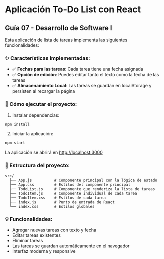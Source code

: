# Aplicación To-Do List con React

## Guía 07 - Desarrollo de Software I

Esta aplicación de lista de tareas implementa las siguientes funcionalidades:

### ✨ Características implementadas:
- ✅ **Fechas para las tareas**: Cada tarea tiene una fecha asignada
- ✅ **Opción de edición**: Puedes editar tanto el texto como la fecha de las tareas
- ✅ **Almacenamiento Local**: Las tareas se guardan en localStorage y persisten al recargar la página

### 🚀 Cómo ejecutar el proyecto:

1. Instalar dependencias:
```bash
npm install
```

2. Iniciar la aplicación:
```bash
npm start
```

La aplicación se abrirá en [http://localhost:3000](http://localhost:3000)

### 📁 Estructura del proyecto:
```
src/
  ├── App.js          # Componente principal con la lógica de estado
  ├── App.css         # Estilos del componente principal
  ├── TodoList.js     # Componente que renderiza la lista de tareas
  ├── TodoItem.js     # Componente individual de cada tarea
  ├── TodoItem.css    # Estilos de cada tarea
  ├── index.js        # Punto de entrada de React
  └── index.css       # Estilos globales
```

### 💡 Funcionalidades:
- Agregar nuevas tareas con texto y fecha
- Editar tareas existentes
- Eliminar tareas
- Las tareas se guardan automáticamente en el navegador
- Interfaz moderna y responsive
